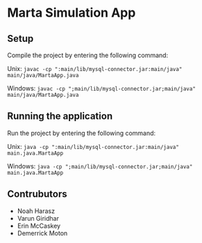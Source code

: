# Marta Simulation App

## Setup
Compile the project by entering the following command:

Unix:
  `javac -cp ":main/lib/mysql-connector.jar:main/java" main/java/MartaApp.java`

Windows:
  `javac -cp ";main/lib/mysql-connector.jar;main/java" main/java/MartaApp.java`

## Running the application
Run the project by entering the following command:

Unix:
  `java -cp ":main/lib/mysql-connector.jar:main/java" main.java.MartaApp`

Windows:
  `java -cp ";main/lib/mysql-connector.jar;main/java" main.java.MartaApp`


## Contrubutors
- Noah Harasz
- Varun Giridhar
- Erin McCaskey
- Demerrick Moton
